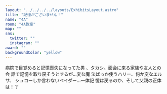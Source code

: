 ```yaml
---
layout: "../../../../layouts/ExhibitsLayout.astro"
title: "記憶がございません！"
name: "4A"
room: "4A教室"
map: ""
sns:
  twitter: ""
  instagram: ""
award: ""
backgroundColor: "yellow"
---
```


病院で目覚めると記憶喪失になってた男
、タカシ。面会に来る家族や友人との会
話で記憶を取り戻そうとするが…変な魔
法ばっか使うハリー、何か変なエルサ、
シュコーしか言わないベイダー…一体記
憶は戻るのか、そして父親の正体は！？
